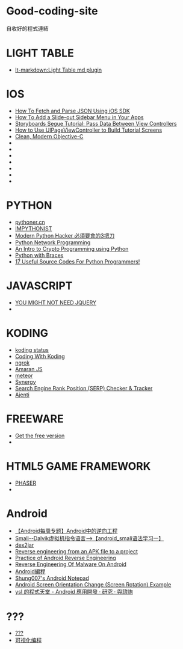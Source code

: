 Good-coding-site
================

自收好的程式連結

# LIGHT TABLE
 * [lt-markdown:Light Table md plugin](https://github.com/MarcoPolo/lt-markdown)

# IOS
 * [How To Fetch and Parse JSON Using iOS SDK](http://www.appcoda.com/fetch-parse-json-ios-programming-tutorial/)
 * [How To Add a Slide-out Sidebar Menu in Your Apps](http://www.appcoda.com/ios-programming-sidebar-navigation-menu/)
 * [Storyboards Segue Tutorial: Pass Data Between View Controllers](http://www.appcoda.com/storyboards-ios-tutorial-pass-data-between-view-controller-with-segue/)
 * [How to Use UIPageViewController to Build Tutorial Screens](http://www.appcoda.com/uipageviewcontroller-tutorial-intro/)
 * [Clean, Modern Objective-C](http://harlanhaskins.com/2014/02/20/clean-modern-objective-c.html)
 * []()
 * []()
 * []()
 * []()
 * []()
 * []()
 * []()

# PYTHON

 * [pythoner.cn](http://www.pythoner.cn/course/)
 * [IMPYTHONIST](http://impythonist.wordpress.com/2014/02/05/important-python-tips-that-saves-your-time/)
 * [Modern Python Hacker 必須要會的3把刀](http://blog.jslee.name/modern-python-hacker-3-knife/)
 * [Python Network Programming](http://www.tutorialspoint.com/python/python_networking.htm)
 * [An Intro to Crypto Programming using Python](http://jdege.us/crypto-python/index.html)
 * [Python with Braces](http://www.pythonb.org/)
 * [17 Useful Source Codes For Python Programmers!](http://www.efytimes.com/e1/fullnews.asp?edid=129852)
 
# JAVASCRIPT

 * [YOU MIGHT NOT NEED JQUERY](http://youmightnotneedjquery.com/)
 * 
 
# KODING
 * [koding status](http://status.koding.com/pages/52e17667541ea2fc5700001e)
 * [Coding With Koding](http://code.tutsplus.com/articles/coding-with-koding--net-35285)
 * [ngrok](https://ngrok.com/)
 * [Amaran JS](http://hakanersu.github.io/AmaranJS/)
 * [meteor](https://www.meteor.com/)
 * [Synergy](http://synergy-foss.org/)
 * [Search Engine Rank Position (SERP) Checker & Tracker](https://serprankchecker.com/)
 * [Ajenti](http://ajenti.org/) 
 
# FREEWARE
 * [Get the free version](http://getthefreeversion.com/)
 * 
 
# HTML5 GAME FRAMEWORK
 * [PHASER](http://phaser.io/)
 * 
 
# Android
 * [【Android每周专题】Android中的逆向工程](http://blog.csdn.net/a2bgeek/article/details/15338911)
 * [Smali--Dalvik虚拟机指令语言-->【android_smali语法学习一】](http://blog.csdn.net/wdaming1986/article/details/8299996)
 * [dex2jar](https://code.google.com/p/dex2jar/) 
 * [Reverse engineering from an APK file to a project](http://stackoverflow.com/questions/12732882/reverse-engineering-from-an-apk-file-to-a-project)
 * [Practice of Android Reverse Engineering](http://www.slideshare.net/jserv/practice-of-android-reverse-engineering)
 * [Reverse Engineering Of Malware On Android](https://www.sans.org/reading-room/whitepapers/pda/reverse-engineering-malware-android-33769)
 * [Android編程](http://androidbiancheng.blogspot.tw/2014_02_01_archive.html)
 * [Shung007's Android Notepad](http://shung007.blogspot.tw/2010/11/android-tips-screenorientation.html)
 * [Android Screen Orientation Change (Screen Rotation) Example](http://techblogon.com/android-screen-orientation-change-rotation-example/)
 * [ysl 的程式天堂 - Android 應用開發 ‧ 研究 ‧ 與諮詢](http://ysl-paradise.blogspot.tw/2011/04/listview-i.html)
 
 
 
# ???
 * [???](http://blog.wercker.com/2014/02/06/RethinkDB-Gingko-Martini-Golang.html)
 * [可视化编程](http://coolshell.cn/articles/11094.html)
